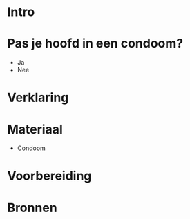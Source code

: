 # Intro

# Pas je hoofd in een condoom?
- Ja
- Nee
  
# Verklaring

# Materiaal
- Condoom

# Voorbereiding



# Bronnen

